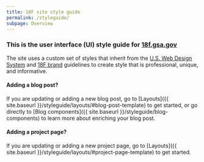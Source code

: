 ```yaml
---
title: 18F site style guide
permalink: /styleguide/
subpage: Overview
---
```


### This is the user interface (UI) style guide for [18f.gsa.gov](18f.gsa.gov)

The site uses a custom set of styles that inherit from the [U.S. Web Design System](https://designsystem.digital.gov/) and [18F brand](https://brand.18f.gov) guidelines to create style that is professional, unique, and informative.

#### Adding a blog post?

If you are updating or adding a new blog post, go to [Layouts]({{ site.baseurl }}/styleguide/layouts/#blog-post-template) to get started, or go directly to [Blog components]({{ site.baseurl }}/styleguide/blog-components) to learn more about enriching your blog post.

#### Adding a project page?

If you are updating or adding a new project page, go to [Layouts]({{ site.baseurl }}/styleguide/layouts/#project-page-template) to get started.